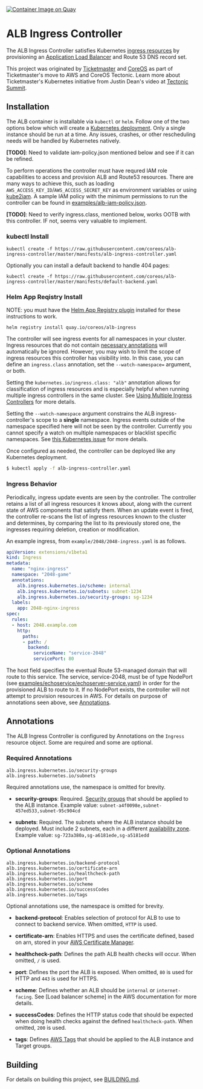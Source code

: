 [![Container Image on Quay](https://quay.io/repository/coreos/alb-ingress-controller/status "Container Image on Quay")](https://quay.io/repository/coreos/alb-ingress-controller)

# ALB Ingress Controller

The ALB Ingress Controller satisfies Kubernetes [ingress resources](https://kubernetes.io/docs/user-guide/ingress) by provisioning an [Application Load Balancer](https://aws.amazon.com/elasticloadbalancing/applicationloadbalancer) and Route 53 DNS record set.

This project was originated by [Ticketmaster](https://github.com/ticketmaster) and [CoreOS](https://github.com/coreos) as part of Ticketmaster's move to AWS and CoreOS Tectonic. Learn more about Ticketmaster's Kubernetes initiative from Justin Dean's video at [Tectonic Summit](https://www.youtube.com/watch?v=wqXVKneP0Hg).

## Installation

The ALB container is installable via `kubectl` or `helm`. Follow one of the two options below which will create a [Kubernetes deployment](https://kubernetes.io/docs/user-guide/deployments). Only a single instance should be run at a time. Any issues, crashes, or other rescheduling needs will be handled by Kubernetes natively.

**[TODO]**: Need to validate iam-policy.json mentioned below and see if it can be refined.

To perform operations the controller must have requred IAM role capabilities to access and provision ALB and Route53 resources. There are many ways to achieve this, such as loading `AWS_ACCESS_KEY_ID`/`AWS_ACCESS_SECRET_KEY` as environment variables or using [kube2iam](https://github.com/jtblin/kube2iam). A sample IAM policy with the minimum permissions to run the controller can be found in [examples/alb-iam-policy.json](examples/iam-policy.json).

**[TODO]**: Need to verify ingress.class, mentioned below,  works OOTB with this controller. IF not, seems very valuable to implement.

### kubectl Install

```
kubectl create -f https://raw.githubusercontent.com/coreos/alb-ingress-controller/master/manifests/alb-ingress-controller.yaml
```

Optionally you can install a default backend to handle 404 pages:

```
kubectl create -f https://raw.githubusercontent.com/coreos/alb-ingress-controller/master/manifests/default-backend.yaml
```

### Helm App Reqistry Install

NOTE: you must have the [Helm App Registry plugin](https://coreos.com/apps) installed for these instructions to work.

```
helm registry install quay.io/coreos/alb-ingress
```

The controller will see ingress events for all namespaces in your cluster. Ingress resources that do not contain [necessary annotations](#annotations) will automatically be ignored. However, you may wish to limit the scope of ingress resources this controller has visibility into. In this case, you can define an `ingress.class` annotation, set the `--watch-namespace=` argument, or both.

Setting the `kubernetes.io/ingress.class: "alb"` annotation allows for classification of ingress resources and is especially helpful when running multiple ingress controllers in the same cluster. See [Using Multiple Ingress Controllers](https://github.com/nginxinc/kubernetes-ingress/tree/master/examples/multiple-ingress-controllers#using-multiple-ingress-controllers) for more details.

Setting the `--watch-namespace` argument constrains the ALB ingress-controller's scope to a **single** namespace. Ingress events outside of the namespace specified here will not be seen by the controller. Currently you cannot specify a watch on multiple namespaces or blacklist specific namespaces. See [this Kubernetes issue](https://github.com/kubernetes/contrib/issues/847) for more details.

Once configured as needed, the controller can be deployed like any Kubernetes deployment.

```bash
$ kubectl apply -f alb-ingress-controller.yaml
```

### Ingress Behavior

Periodically, ingress update events are seen by the controller. The controller retains a list of all ingress resources it knows about, along with the current state of AWS components that satisfy them. When an update event is fired, the controller re-scans the list of ingress resources known to the cluster and determines, by comparing the list to its previously stored one, the ingresses requiring deletion, creation or modification.

An example ingress, from `example/2048/2048-ingress.yaml` is as follows.

```yaml
apiVersion: extensions/v1beta1
kind: Ingress
metadata:
  name: "nginx-ingress"
  namespace: "2048-game"
  annotations:
    alb.ingress.kubernetes.io/scheme: internal
    alb.ingress.kubernetes.io/subnets: subnet-1234
    alb.ingress.kubernetes.io/security-groups: sg-1234
  labels:
    app: 2048-nginx-ingress
spec:
  rules:
  - host: 2048.example.com
    http:
      paths:
      - path: /
        backend:
          serviceName: "service-2048"
          servicePort: 80
```

The host field specifies the eventual Route 53-managed domain that will route to this service. The service, service-2048, must be of type NodePort (see [examples/echoservice/echoserver-service.yaml](examples/echoservice/echoserver-service.yaml)) in order for the provisioned ALB to route to it. If no NodePort exists, the controller will not attempt to provision resources in AWS. For details on purpose of annotations seen above, see [Annotations](#annotations).

## Annotations

The ALB Ingress Controller is configured by Annotations on the `Ingress` resource object. Some are required and some are optional.

### Required Annotations

```
alb.ingress.kubernetes.io/security-groups
alb.ingress.kubernetes.io/subnets
```

Required annotations use, the namespace is omitted for brevity.

- **security-groups**: Required. [Security groups](http://docs.aws.amazon.com/AmazonVPC/latest/UserGuide/VPC_SecurityGroups.html) that should be applied to the ALB instance. Example value: `subnet-a4f0098e,subnet-457ed533,subnet-95c904cd`

- **subnets**: Required. The subnets where the ALB instance should be deployed. Must include 2 subnets, each in a different [availability zone](http://docs.aws.amazon.com/AWSEC2/latest/UserGuide/using-regions-availability-zones.html). Example value: `sg-723a380a,sg-a6181ede,sg-a5181edd`

### Optional Annotations

```
alb.ingress.kubernetes.io/backend-protocol
alb.ingress.kubernetes.io/certificate-arn
alb.ingress.kubernetes.io/healthcheck-path
alb.ingress.kubernetes.io/port
alb.ingress.kubernetes.io/scheme
alb.ingress.kubernetes.io/successCodes
alb.ingress.kubernetes.io/tags
```

Optional annotations use, the namespace is omitted for brevity.

- **backend-protocol**: Enables selection of protocol for ALB to use to connect to backend service. When omitted, `HTTP` is used.

- **certificate-arn**: Enables HTTPS and uses the certificate defined, based on arn, stored in your [AWS Certificate Manager](https://aws.amazon.com/certificate-manager).

- **healthcheck-path**: Defines the path ALB health checks will occur. When omitted, `/` is used.

- **port**: Defines the port the ALB is exposed. When omitted, `80` is used for HTTP and `443` is used for HTTPS.

- **scheme**: Defines whether an ALB should be `internal` or `internet-facing`. See [Load balancer scheme] in the AWS documentation for more details.

- **successCodes**: Defines the HTTP status code that should be expected when doing health checks against the defined `healthcheck-path`. When omitted, `200` is used.

- **tags**: Defines [AWS Tags](http://docs.aws.amazon.com/AWSEC2/latest/UserGuide/Using_Tags.html) that should be applied to the ALB instance and Target groups.

## Building

For details on building this project, see [BUILDING.md](./BUILDING.md).
